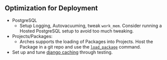 ## Optimization for Deployment

-   PostgreSQL
    -   Setup Logging, Autovacuuming, tweak `work_mem`. Consider running a Hosted PostgreSQL setup to avoid too much tweaking. 
-   Projects/Packages:
    -   Arches supports the loading of Packages into Projects. Host the Package in a git repo and use the [`load_package`](https://arches.readthedocs.io/en/stable/command-line-reference/#loading-a-package-into-a-project) command.
-   Set up and tune [django caching](https://docs.djangoproject.com/en/1.11/topics/cache/) through testing.
